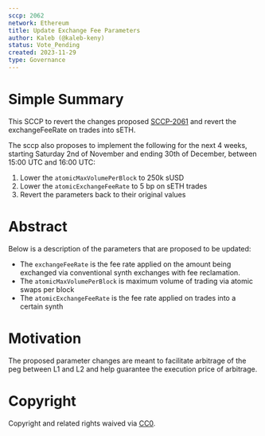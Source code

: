 ```yaml
---
sccp: 2062
network: Ethereum
title: Update Exchange Fee Parameters
author: Kaleb (@kaleb-keny)
status: Vote_Pending
created: 2023-11-29
type: Governance
---
```


# Simple Summary

This SCCP to revert the changes proposed [SCCP-2061](https://sips.synthetix.io/sccp/sccp-2061) and revert the exchangeFeeRate on trades into sETH.

The sccp also proposes to implement the following for the next 4 weeks, starting Saturday 2nd of November and ending 30th of December, between 15:00 UTC and 16:00 UTC:
1) Lower the `atomicMaxVolumePerBlock` to 250k sUSD
2) Lower the `atomicExchangeFeeRate` to 5 bp on sETH trades
3) Revert the parameters back to their original values 

# Abstract

Below is a description of the parameters that are proposed to be updated:
- The `exchangeFeeRate` is the fee rate applied on the amount being exchanged via conventional synth exchanges with fee reclamation. 
- The `atomicMaxVolumePerBlock` is maximum volume of trading via atomic swaps per block
- The `atomicExchangeFeeRate` is the fee rate applied on trades into a certain synth

# Motivation

The proposed parameter changes are meant to facilitate arbitrage of the peg between L1 and L2 and help guarantee the execution price of arbitrage.

# Copyright

Copyright and related rights waived via [CC0](https://creativecommons.org/publicdomain/zero/1.0/).


